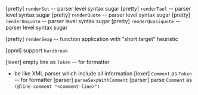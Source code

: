 [pretty] `renderSet` -- parser level syntax sugar
[pretty] `renderTael` -- parser level syntax sugar
[pretty] `renderQuote` -- parser level syntax sugar
[pretty] `renderUnquote` -- parser level syntax sugar
[pretty] `renderQuasiquote` -- parser level syntax sugar

[pretty] `renderSexp` -- function application with "short target" heuristic

[ppml] support `hardbreak`

[lexer] empty line as `Token` -- for formatter

- be like XML parser which include all information
  [lexer] `Comment` as `Token` -- for formatter
  [parser] `parseSexpWithComment`
  [parser] parse `Comment` as `(@line-comment "<comment-line>")`
